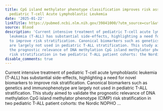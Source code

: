 ```yaml
---
title: CpG island methylator phenotype classification improves risk assessment in
  pediatric T-cell Acute Lymphoblastic Leukemia
date: '2025-01-22'
linkTitle: https://pubmed.ncbi.nlm.nih.gov/39841000/?utm_source=curl&utm_medium=rss&utm_campaign=journals&utm_content=7603509&fc=None&ff=20250122171149&v=2.18.0.post9+e462414
source: Blood
description: 'Current intensive treatment of pediatric T-cell acute lymphoblastic
  leukemia (T-ALL) has substantial side-effects, highlighting a need for novel biomarkers
  to improve risk stratification. Canonical biomarkers such as genetics and immunophenotype
  are largely not used in pediatric T-ALL stratification. This study aimed to validate
  the prognostic relevance of DNA methylation CpG island methylator phenotype (CIMP)
  risk stratification in two pediatric T-ALL patient cohorts: the Nordic NOPHO ...'
disable_comments: true
---
```

Current intensive treatment of pediatric T-cell acute lymphoblastic leukemia (T-ALL) has substantial side-effects, highlighting a need for novel biomarkers to improve risk stratification. Canonical biomarkers such as genetics and immunophenotype are largely not used in pediatric T-ALL stratification. This study aimed to validate the prognostic relevance of DNA methylation CpG island methylator phenotype (CIMP) risk stratification in two pediatric T-ALL patient cohorts: the Nordic NOPHO ...